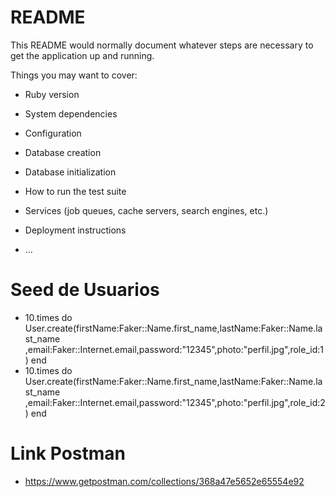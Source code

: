 # README

This README would normally document whatever steps are necessary to get the
application up and running.

Things you may want to cover:

* Ruby version

* System dependencies

* Configuration

* Database creation

* Database initialization

* How to run the test suite

* Services (job queues, cache servers, search engines, etc.)

* Deployment instructions

* ...


# Seed de Usuarios 

* 10.times do 
    User.create(firstName:Faker::Name.first_name,lastName:Faker::Name.last_name ,email:Faker::Internet.email,password:"12345",photo:"perfil.jpg",role_id:1)
end
* 10.times do 
    User.create(firstName:Faker::Name.first_name,lastName:Faker::Name.last_name ,email:Faker::Internet.email,password:"12345",photo:"perfil.jpg",role_id:2)
end

# Link Postman
* https://www.getpostman.com/collections/368a47e5652e65554e92